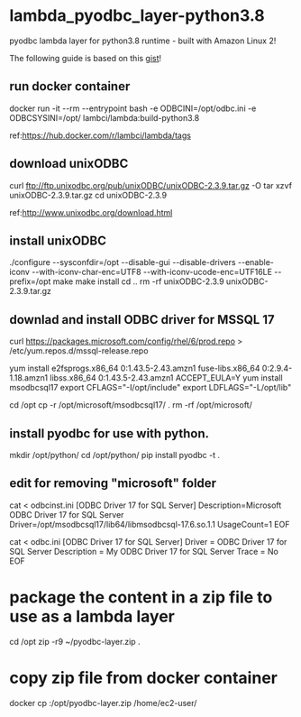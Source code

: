# lambda_pyodbc_layer-python3.8
pyodbc lambda layer for python3.8 runtime - built with Amazon Linux 2!

The following guide is based on this [gist](https://gist.github.com/diriver63/b72a954fa0da4851d89e5086aa13c6e8)!

## run docker container
docker run -it --rm --entrypoint bash -e ODBCINI=/opt/odbc.ini -e ODBCSYSINI=/opt/ lambci/lambda:build-python3.8

ref:https://hub.docker.com/r/lambci/lambda/tags

## download unixODBC
curl ftp://ftp.unixodbc.org/pub/unixODBC/unixODBC-2.3.9.tar.gz -O
tar xzvf unixODBC-2.3.9.tar.gz
cd unixODBC-2.3.9

ref:http://www.unixodbc.org/download.html

## install unixODBC
./configure --sysconfdir=/opt --disable-gui --disable-drivers --enable-iconv --with-iconv-char-enc=UTF8 --with-iconv-ucode-enc=UTF16LE --prefix=/opt
make
make install
cd ..
rm -rf unixODBC-2.3.9 unixODBC-2.3.9.tar.gz

## downlad and install ODBC driver for MSSQL 17
curl https://packages.microsoft.com/config/rhel/6/prod.repo > /etc/yum.repos.d/mssql-release.repo

yum install e2fsprogs.x86_64 0:1.43.5-2.43.amzn1 fuse-libs.x86_64 0:2.9.4-1.18.amzn1 libss.x86_64 0:1.43.5-2.43.amzn1
ACCEPT_EULA=Y yum install msodbcsql17
export CFLAGS="-I/opt/include"
export LDFLAGS="-L/opt/lib"

cd /opt
cp -r /opt/microsoft/msodbcsql17/ .
rm -rf /opt/microsoft/


## install pyodbc for use with python.
mkdir /opt/python/
cd /opt/python/
pip install pyodbc -t .

## edit for removing "microsoft" folder
cat <<EOF > odbcinst.ini
[ODBC Driver 17 for SQL Server]
Description=Microsoft ODBC Driver 17 for SQL Server
Driver=/opt/msodbcsql17/lib64/libmsodbcsql-17.6.so.1.1
UsageCount=1
EOF

cat <<EOF > odbc.ini
[ODBC Driver 17 for SQL Server]
Driver = ODBC Driver 17 for SQL Server
Description = My ODBC Driver 17 for SQL Server
Trace = No
EOF

# package the content in a zip file to use as a lambda layer
cd /opt
zip -r9 ~/pyodbc-layer.zip .

# copy zip file from docker container
docker cp <containerId>:/opt/pyodbc-layer.zip /home/ec2-user/
